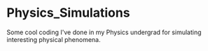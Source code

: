 # Physics_Simulations
Some cool coding I've done in my Physics undergrad for simulating interesting physical phenomena.
